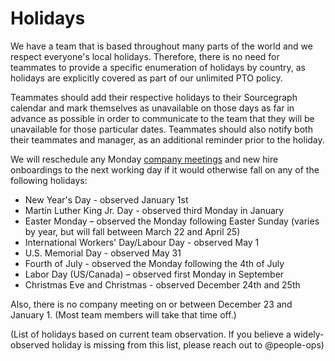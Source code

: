 # Holidays

We have a team that is based throughout many parts of the world and we respect everyone's local holidays. Therefore, there is no need for teammates to provide a specific enumeration of holidays by country, as holidays are explicitly covered as part of our unlimited PTO policy.

Teammates should add their respective holidays to their Sourcegraph calendar and mark themselves as unavailable on those days as far in advance as possible in order to communicate to the team that they will be unavailable for those particular dates. Teammates should also notify both their teammates and manager, as an additional reminder prior to the holiday.

We will reschedule any Monday [company meetings](../../company-info-and-process/communication/company_meeting.md) and new hire onboardings to the next working day if it would otherwise fall on any of the following holidays:

- New Year's Day - observed January 1st
- Martin Luther King Jr. Day - observed third Monday in January
- Easter Monday – observed the Monday following Easter Sunday (varies by year, but will fall between March 22 and April 25)
- International Workers' Day/Labour Day - observed May 1
- U.S. Memorial Day - observed May 31
- Fourth of July - observed the Monday following the 4th of July
- Labor Day (US/Canada) – observed first Monday in September
- Christmas Eve and Christmas - observed December 24th and 25th

Also, there is no company meeting on or between December 23 and January 1. (Most team members will take that time off.)

(List of holidays based on current team observation. If you believe a widely-observed holiday is missing from this list, please reach out to @people-ops)

